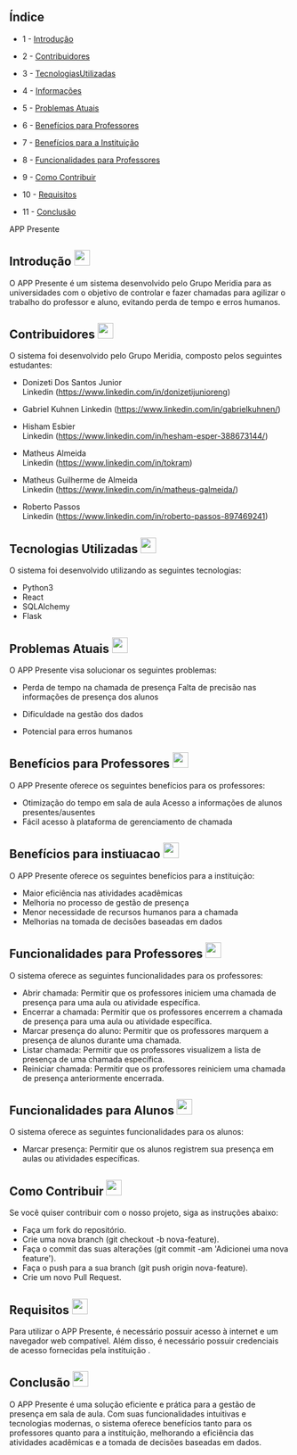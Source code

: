 ## Índice
* 1 - [Introdução](#introducao)  
* 2 - [Contribuidores](#contribuidores)
* 3 - [TecnologiasUtilizadas](#tecnologiasutilizadas)
* 4 - [Informações](#informacoes) 
* 5 - [Problemas Atuais](#problemasatuais)
* 6 - [Benefícios para Professores](#beneficiosparaprofessores)
* 7 - [Benefícios para a Instituição](#beneficiosparaaInstituicao)
* 8 - [Funcionalidades para Professores](#funcionalidadesparaprofessores)

* 9 - [Como Contribuir](#comocontribuir)

* 10 - [Requisitos](#requisitos)
* 11 - [Conclusão](#conclusao)  

APP Presente
<a name="introducao"></a> 
## Introdução  <img src="https://cdn-icons-png.flaticon.com/128/4129/4129437.png" height=28>
O APP Presente é um sistema desenvolvido pelo Grupo Meridia para as universidades com o objetivo de controlar e fazer chamadas para agilizar o trabalho do professor e aluno, evitando perda de tempo e erros humanos. 
<a name ="contribuidores"></a>
## Contribuidores <img src="https://cdn-icons-png.flaticon.com/512/2636/2636184.png " height=28>
O sistema foi desenvolvido pelo Grupo Meridia, composto pelos seguintes estudantes:

- Donizeti Dos Santos Junior  
  Linkedin (https://www.linkedin.com/in/donizetijunioreng)
  
- Gabriel Kuhnen
Linkedin (https://www.linkedin.com/in/gabrielkuhnen/)
- Hisham Esbier  
Linkedin (https://www.linkedin.com/in/hesham-esper-388673144/)
- Matheus Almeida  
Linkedin (https://www.linkedin.com/in/tokram)
- Matheus Guilherme de Almeida  
    Linkedin (https://www.linkedin.com/in/matheus-galmeida/)
- Roberto Passos  
    Linkedin (https://www.linkedin.com/in/roberto-passos-897469241)

<a name ="tecnologiasutilizadas"></a>
## Tecnologias Utilizadas  <img src="https://cdn-icons-png.flaticon.com/128/1087/1087927.png" height=28>
O sistema foi desenvolvido utilizando as seguintes tecnologias:
* Python3  
* React 
* SQLAlchemy
* Flask  
<a name ="problemasatuais"></a>
## Problemas Atuais  <img src="   https://cdn-icons-png.flaticon.com/512/272/272340.png " height=28>

O APP Presente visa solucionar os seguintes problemas:
* Perda de tempo na chamada de presença
Falta de precisão nas informações de presença dos alunos

* Dificuldade na gestão dos dados

* Potencial para erros humanos

<a name ="beneficiosparaprofessores"></a>
## Benefícios para Professores  <img src="https://cdn.iconscout.com/icon/free/png-256/free-bonus-1612927-1371722.png?f=webp&w=256" height=28>

O APP Presente oferece os seguintes benefícios para os professores:

* Otimização do tempo em sala de aula
Acesso a informações de alunos presentes/ausentes
* Fácil acesso à plataforma de gerenciamento de chamada  

<a name ="benefíciosparaainstituicao"></a>
 ## Benefícios para instiuacao <img src="https://cdn.iconscout.com/icon/free/png-256/free-university-486920-2364989.png?f=webp&w=256" height=28>

O APP Presente oferece os seguintes benefícios para a instituição:  
* Maior eficiência nas atividades acadêmicas
* Melhoria no processo de gestão de presença
* Menor necessidade de recursos humanos para a chamada
* Melhorias na tomada de decisões baseadas em dados

<a name ="funcionalidadesparaprofessores"></a>
## Funcionalidades para Professores <img src= "https://cdn.iconscout.com/icon/free/png-256/free-function-2082708-1750137.png?f=webp&w=256" height=28 >
O sistema oferece as seguintes funcionalidades para os professores:  
* Abrir chamada: Permitir que os professores iniciem uma chamada de presença para uma aula ou atividade específica.
* Encerrar a chamada: Permitir que os professores encerrem a chamada de presença para uma aula ou atividade específica.
* Marcar presença do aluno: Permitir que os professores marquem a presença de alunos durante uma chamada.
* Listar chamada: Permitir que os professores visualizem a lista de presença de uma chamada específica.
* Reiniciar chamada: Permitir que os professores reiniciem uma chamada de presença anteriormente encerrada.

<a name ="funcionalidadesparaalunos"></a>
## Funcionalidades para Alunos <img src= "https://cdn.iconscout.com/icon/free/png-256/free-function-2082708-1750137.png?f=webp&w=256" height=28 >

O sistema oferece as seguintes funcionalidades para os alunos:

* Marcar presença: Permitir que os alunos registrem sua presença em aulas ou atividades específicas.

<a name ="comocontribuir"></a>
## Como Contribuir <img src="https://cdn.iconscout.com/icon/free/png-256/free-code-optimization-10-827050.png?f=webp&w=256" height=28>
Se você quiser contribuir com o nosso projeto, siga as instruções abaixo:

* Faça um fork do repositório.
* Crie uma nova branch (git checkout -b nova-feature).
* Faça o commit das suas alterações (git commit -am 'Adicionei uma nova feature').
* Faça o push para a sua branch (git push origin nova-feature).
* Crie um novo Pull Request.

<a name= "requisitos"></a>
## Requisitos <img src=" https://img.icons8.com/?size=512&id=1RiIKQ787Oqj&format=png " height =28>

Para utilizar o APP Presente, é necessário possuir acesso à internet e um navegador web compatível. Além disso, é necessário possuir credenciais de acesso fornecidas pela instituição
.
<a name="conclusao"></a>
## Conclusão <img src="https://img.icons8.com/?size=512&id=1ay0cDk955Il&format=png" height=28>
O APP Presente é uma solução eficiente e prática para a gestão de presença em sala de aula. Com suas funcionalidades intuitivas e tecnologias modernas, o sistema oferece benefícios tanto para os professores quanto para a instituição, melhorando a eficiência das atividades acadêmicas e a tomada de decisões baseadas em dados.

